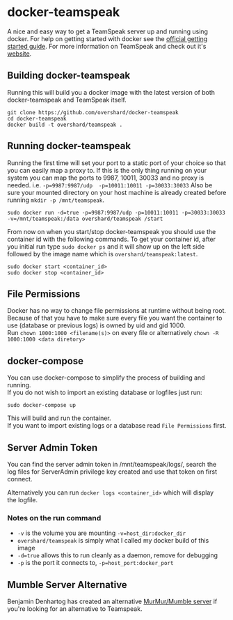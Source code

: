 # docker-teamspeak

A nice and easy way to get a TeamSpeak server up and running using docker. For
help on getting started with docker see the [official getting started guide][0].
For more information on TeamSpeak and check out it's [website][1].


## Building docker-teamspeak

Running this will build you a docker image with the latest version of both
docker-teamspeak and TeamSpeak itself.

    git clone https://github.com/overshard/docker-teamspeak
    cd docker-teamspeak
    docker build -t overshard/teamspeak .


## Running docker-teamspeak

Running the first time will set your port to a static port of your choice so
that you can easily map a proxy to. If this is the only thing running on your
system you can map the ports to 9987, 10011, 30033 and no proxy is needed. i.e.
`-p=9987:9987/udp  -p=10011:10011 -p=30033:30033` Also be sure your mounted
directory on your host machine is already created before running
`mkdir -p /mnt/teamspeak`.

    sudo docker run -d=true -p=9987:9987/udp -p=10011:10011 -p=30033:30033 -v=/mnt/teamspeak:/data overshard/teamspeak /start

From now on when you start/stop docker-teamspeak you should use the container id
with the following commands. To get your container id, after you initial run
type `sudo docker ps` and it will show up on the left side followed by the image
name which is `overshard/teamspeak:latest`.

    sudo docker start <container_id>
    sudo docker stop <container_id>

## File Permissions

Docker has no way to change file permissions at runtime without being root. Because of that you have to make sure every file you want the container to use (database or previous logs) is owned by uid and gid 1000.   
Run `chown 1000:1000 <filename(s)>` on every file or alternatively `chown -R 1000:1000 <data diretory>`   

## docker-compose

You can use docker-compose to simplify the process of building and running.   
If you do not wish to import an existing database or logfiles just run:

    sudo docker-compose up
This will build and run the container.   
If you want to import existing logs or a database read `File Permissions` first.

## Server Admin Token

You can find the server admin token in /mnt/teamspeak/logs/, search the log
files for ServerAdmin privilege key created and use that token on first connect.

Alternatively you can run `docker logs <container_id>` which will display    
the logfile.


### Notes on the run command

 + `-v` is the volume you are mounting `-v=host_dir:docker_dir`
 + `overshard/teamspeak` is simply what I called my docker build of this image
 + `-d=true` allows this to run cleanly as a daemon, remove for debugging
 + `-p` is the port it connects to, `-p=host_port:docker_port`

## Mumble Server Alternative

Benjamin Denhartog has created an alternative [MurMur/Mumble server][2] if you're looking for an alternative to Teamspeak.

[0]: http://www.docker.io/gettingstarted/
[1]: http://teamspeak.com/
[2]: https://github.com/bddenhartog/docker-murmur
